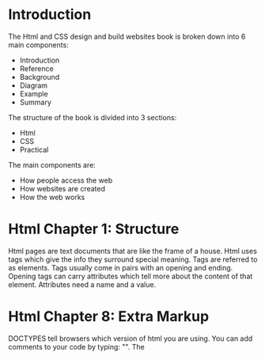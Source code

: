 # Introduction

The Html and CSS design and build websites book is broken down into 6 main components:
- Introduction
- Reference
- Background
- Diagram
- Example
- Summary

The structure of the book is divided into 3 sections:
- Html
- CSS
- Practical

The main components are:
- How people access the web
- How websites are created
- How the web works

# Html Chapter 1: Structure

Html pages are text documents that are like the frame of a house.  Html uses tags which give the info they surround special meaning.  Tags are referred to as elements.  Tags usually come in pairs with an opening and ending.  Opening tags can carry attributes which tell more about the content of that element.  Attributes need a name and a value.  

# Html Chapter 8: Extra Markup

DOCTYPES tell browsers which version of html you are using.  You can add comments to your code by typing: "<!-- comments go here -->".  The 


